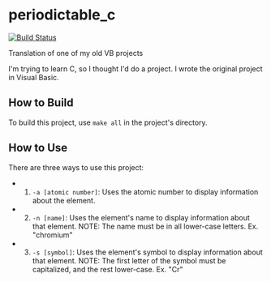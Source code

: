 # periodictable_c

[![Build Status](https://travis-ci.org/LEGOAnimal22/periodictable_c.svg?branch=master)](https://travis-ci.org/LEGOAnimal22/periodictable_c)

Translation of one of my old VB projects

I'm trying to learn C, so I thought I'd do a project. I wrote the original project in Visual Basic.

## How to Build

To build this project, use `make all` in the project's directory.

## How to Use

There are three ways to use this project:

+ 1. `-a [atomic number]`: Uses the atomic number to display information about the element.
+ 2. `-n [name]`: Uses the element's name to display information about that element. NOTE: The name must be in all lower-case letters. Ex. "chromium"
+ 3. `-s [symbol]`: Uses the element's symbol to display information about that element. NOTE: The first letter  of the symbol must be capitalized, and the rest lower-case. Ex. "Cr"
